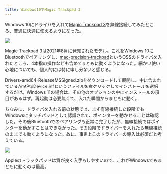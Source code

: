 ```yaml
---
title: Windows10でMagic Trackpad 3
---
```

Windows 10にドライバを入れて[Magic Trackpad 3](https://www.amazon.co.jp/dp/B09BTT6FJ9)を無線接続してみたところ、普通に快適に使えるようになった。

![](https://lh6.googleusercontent.com/3U5hIvw6e6spPVJOGYQ31c0WDg3V8RZDnYAraHVxO24fkmP8uEEf3_gd7MJoLbtK44N58IGWxHPtn82XsQqsT6EWFAz4yUgshFczHMNMXysTKE-QFW0Me4CskcHbNqlsGBi_oIkXLm6FSNE3e0UTxEmjsoqpjjgZIwL6Kt3IHQ_vOHF6nCbgjQs7xQ)

Magic Trackpad 3は2021年8月に発売されたモデル。これをWindows 10にBluetoothでペアリングし、[mac-precision-trackpad](https://github.com/imbushuo/mac-precision-touchpad)というOSSのドライバを入れたところ、4本指の操作なども含めてまともに動くようになった。細かい使い心地についても、個人的には特に申し分ないと感じる。

Drivers-amd64-ReleaseMSSigned.zipをダウンロードして展開し、中に含まれているAmtPtpDevice.infというファイルを右クリックしてインストールを選択するだけ。Windows 11の場合は、その他のオプションの中にインストールの項目があるはず。再起動は必要無くて、入れた瞬間からまともに動く。

ちなみに、ドライバを入れる前の状態では、まず有線接続した段階でもWindowsにタッチパッドとして認識されて、ポインターを動かせることは確認した。その後Bluetoothでのペアリングも正常に完了したが、無線接続ではポインターを動かすことはできなかった。その段階でドライバーを入れたら無線接続のままでも動くようになった。故に、事実上このドライバーの導入は必須だと考えている。

![](https://lh5.googleusercontent.com/PrZLGM00OvpEnpxQo7vqslmnJwQB70MPlgmJg2GIBXVxIn6piYneVG5kFdkNNojPSRHQO5YUZeYvjAHOF2LPMBApNsO8mDRvbdzNhWvLgKe0pCdPT_BJP91y9-euY8uaj8-cuZKDOrvkRL3Ry6wIN-tIP9uVfjqJOBzHIxMOYkjCDaw8khB2ejR8cA)

Appleのトラックパッドは質が良く入手もしやすいので、これがWindowsでもまともに動くのは最高。
